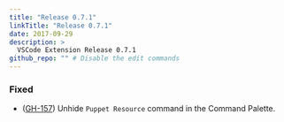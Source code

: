 ```yaml
---
title: "Release 0.7.1"
linkTitle: "Release 0.7.1"
date: 2017-09-29
description: >
  VSCode Extension Release 0.7.1
github_repo: "" # Disable the edit commands
---
```


### Fixed

- ([GH-157](https://github.com/lingua-pupuli/puppet-vscode/issues/157)) Unhide `Puppet Resource` command in the Command Palette.

